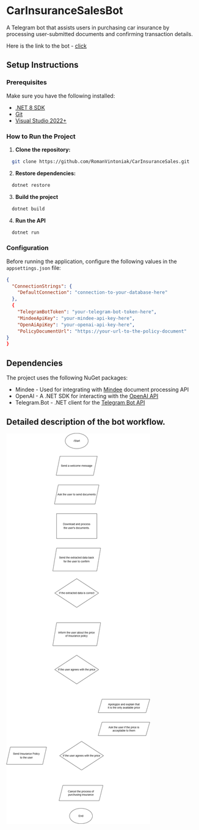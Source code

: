 # CarInsuranceSalesBot

A Telegram bot that assists users in purchasing car insurance by processing user-submitted documents and confirming transaction details.

Here is the link to the bot - [click](https://t.me/insuro_bot)

## Setup Instructions

### Prerequisites
Make sure you have the following installed:
- [.NET 8 SDK](https://dotnet.microsoft.com/en-us/download/dotnet/8.0)
- [Git](https://git-scm.com/)
- [Visual Studio 2022+](https://visualstudio.microsoft.com/)

### How to Run the Project

1. **Clone the repository:**
```sh
  git clone https://github.com/RomanVintoniak/CarInsuranceSales.git
```

2. **Restore dependencies:**
```sh
  dotnet restore
```

3. **Build the project**
```sh
  dotnet build
```

4. **Run the API**
```sh
  dotnet run
```

### Configuration
Before running the application, configure the following values in the `appsettings.json` file:
```json
{
  "ConnectionStrings": {
    "DefaultConnection": "connection-to-your-database-here"
  },
  {
    "TelegramBotToken": "your-telegram-bot-token-here",
    "MindeeApiKey": "your-mindee-api-key-here",
    "OpenAiApiKey": "your-openai-api-key-here",
    "PolicyDocumentUrl": "https://your-url-to-the-policy-document"
}
}

```

## Dependencies
The project uses the following NuGet packages:
- Mindee - Used for integrating with [Mindee](https://www.mindee.com/) document processing API
- OpenAI - A .NET SDK for interacting with the [OpenAI API](https://platform.openai.com/docs/overview)
- Telegram.Bot - .NET client for the [Telegram Bot API](https://core.telegram.org/bots/api)

## Detailed description of the bot workflow.
![Bot Workflow](bot-workflow-diagram.png)